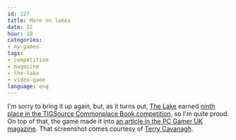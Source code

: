 ```yaml
---
id: 127
title: More on lakes
date: 22
hour: 18
categories:
- my-games
tags:
- competition
- magazine
- the-lake
- video-game
language: eng
---
```


I'm sorry to bring it up again, but, as it turns out, [The Lake](http://blog.agj.cl/tag/the-lake/) earned [ninth place in the TIGSource Commonplace Book competition](http://tigsource.com/articles/2008/12/24/commonplace-book-compo-results), so I'm quite proud. On top of that, the game made it into [an article in the PC Gamer UK magazine](http://blog.agj.cl/wp-content/uploads/2009/01/pc_gamer_lovecraft_writeup_big.jpg). That screenshot comes courtesy of [Terry Cavanagh](http://distractionware.com/).
